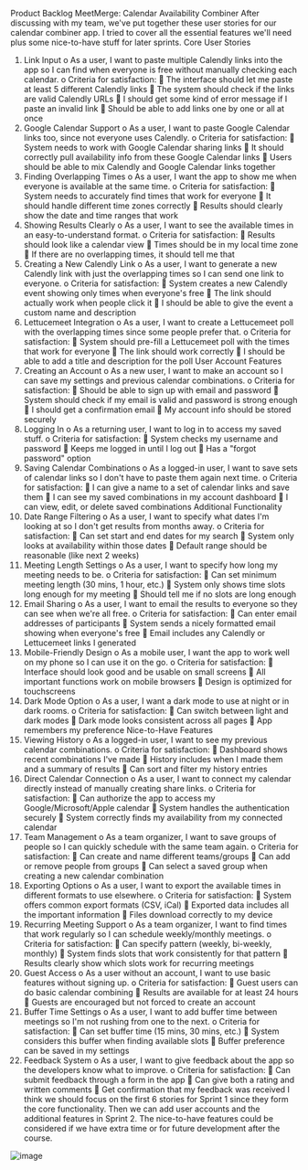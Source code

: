 Product Backlog
MeetMerge: Calendar Availability Combiner
After discussing with my team, we've put together these user stories for our calendar combiner app. I tried to cover all the essential features we'll need plus some nice-to-have stuff for later sprints.
Core User Stories
1.	Link Input
o	As a user, I want to paste multiple Calendly links into the app so I can find when everyone is free without manually checking each calendar.
o	Criteria for satisfaction: 
	The interface should let me paste at least 5 different Calendly links
	The system should check if the links are valid Calendly URLs
	I should get some kind of error message if I paste an invalid link
	Should be able to add links one by one or all at once
2.	Google Calendar Support
o	As a user, I want to paste Google Calendar links too, since not everyone uses Calendly.
o	Criteria for satisfaction: 
	System needs to work with Google Calendar sharing links
	It should correctly pull availability info from these Google Calendar links
	Users should be able to mix Calendly and Google Calendar links together
3.	Finding Overlapping Times
o	As a user, I want the app to show me when everyone is available at the same time.
o	Criteria for satisfaction: 
	System needs to accurately find times that work for everyone
	It should handle different time zones correctly
	Results should clearly show the date and time ranges that work
4.	Showing Results Clearly
o	As a user, I want to see the available times in an easy-to-understand format.
o	Criteria for satisfaction: 
	Results should look like a calendar view
	Times should be in my local time zone
	If there are no overlapping times, it should tell me that
5.	Creating a New Calendly Link
o	As a user, I want to generate a new Calendly link with just the overlapping times so I can send one link to everyone.
o	Criteria for satisfaction: 
	System creates a new Calendly event showing only times when everyone's free
	The link should actually work when people click it
	I should be able to give the event a custom name and description
6.	Lettucemeet Integration
o	As a user, I want to create a Lettucemeet poll with the overlapping times since some people prefer that.
o	Criteria for satisfaction: 
	System should pre-fill a Lettucemeet poll with the times that work for everyone
	The link should work correctly
	I should be able to add a title and description for the poll
User Account Features
7.	Creating an Account
o	As a new user, I want to make an account so I can save my settings and previous calendar combinations.
o	Criteria for satisfaction: 
	Should be able to sign up with email and password
	System should check if my email is valid and password is strong enough
	I should get a confirmation email
	My account info should be stored securely
8.	Logging In
o	As a returning user, I want to log in to access my saved stuff.
o	Criteria for satisfaction: 
	System checks my username and password
	Keeps me logged in until I log out
	Has a "forgot password" option
9.	Saving Calendar Combinations
o	As a logged-in user, I want to save sets of calendar links so I don't have to paste them again next time.
o	Criteria for satisfaction: 
	I can give a name to a set of calendar links and save them
	I can see my saved combinations in my account dashboard
	I can view, edit, or delete saved combinations
Additional Functionality
10.	Date Range Filtering
o	As a user, I want to specify what dates I'm looking at so I don't get results from months away.
o	Criteria for satisfaction: 
	Can set start and end dates for my search
	System only looks at availability within those dates
	Default range should be reasonable (like next 2 weeks)
11.	Meeting Length Settings
o	As a user, I want to specify how long my meeting needs to be.
o	Criteria for satisfaction: 
	Can set minimum meeting length (30 mins, 1 hour, etc.)
	System only shows time slots long enough for my meeting
	Should tell me if no slots are long enough
12.	Email Sharing
o	As a user, I want to email the results to everyone so they can see when we're all free.
o	Criteria for satisfaction: 
	Can enter email addresses of participants
	System sends a nicely formatted email showing when everyone's free
	Email includes any Calendly or Lettucemeet links I generated
13.	Mobile-Friendly Design
o	As a mobile user, I want the app to work well on my phone so I can use it on the go.
o	Criteria for satisfaction: 
	Interface should look good and be usable on small screens
	All important functions work on mobile browsers
	Design is optimized for touchscreens
14.	Dark Mode Option
o	As a user, I want a dark mode to use at night or in dark rooms.
o	Criteria for satisfaction: 
	Can switch between light and dark modes
	Dark mode looks consistent across all pages
	App remembers my preference
Nice-to-Have Features
15.	Viewing History
o	As a logged-in user, I want to see my previous calendar combinations.
o	Criteria for satisfaction: 
	Dashboard shows recent combinations I've made
	History includes when I made them and a summary of results
	Can sort and filter my history entries
16.	Direct Calendar Connection
o	As a user, I want to connect my calendar directly instead of manually creating share links.
o	Criteria for satisfaction: 
	Can authorize the app to access my Google/Microsoft/Apple calendar
	System handles the authentication securely
	System correctly finds my availability from my connected calendar
17.	Team Management
o	As a team organizer, I want to save groups of people so I can quickly schedule with the same team again.
o	Criteria for satisfaction: 
	Can create and name different teams/groups
	Can add or remove people from groups
	Can select a saved group when creating a new calendar combination
18.	Exporting Options
o	As a user, I want to export the available times in different formats to use elsewhere.
o	Criteria for satisfaction: 
	System offers common export formats (CSV, iCal)
	Exported data includes all the important information
	Files download correctly to my device
19.	Recurring Meeting Support
o	As a team organizer, I want to find times that work regularly so I can schedule weekly/monthly meetings.
o	Criteria for satisfaction: 
	Can specify pattern (weekly, bi-weekly, monthly)
	System finds slots that work consistently for that pattern
	Results clearly show which slots work for recurring meetings
20.	Guest Access
o	As a user without an account, I want to use basic features without signing up.
o	Criteria for satisfaction: 
	Guest users can do basic calendar combining
	Results are available for at least 24 hours
	Guests are encouraged but not forced to create an account
21.	Buffer Time Settings
o	As a user, I want to add buffer time between meetings so I'm not rushing from one to the next.
o	Criteria for satisfaction: 
	Can set buffer time (15 mins, 30 mins, etc.)
	System considers this buffer when finding available slots
	Buffer preference can be saved in my settings
22.	Feedback System
o	As a user, I want to give feedback about the app so the developers know what to improve.
o	Criteria for satisfaction: 
	Can submit feedback through a form in the app
	Can give both a rating and written comments
	Get confirmation that my feedback was received
I think we should focus on the first 6 stories for Sprint 1 since they form the core functionality. Then we can add user accounts and the additional features in Sprint 2. The nice-to-have features could be considered if we have extra time or for future development after the course.

![image](https://github.com/user-attachments/assets/f40559d4-866f-46ed-b277-dce542ad2cd4)
